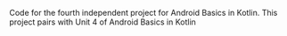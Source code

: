 Сode for the fourth independent project for Android Basics in Kotlin. This project pairs
with Unit 4 of Android Basics in Kotlin
